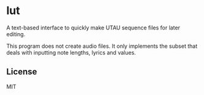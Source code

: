# lut

A text-based interface to quickly make UTAU sequence files for later editing.

This program does not create audio files.
It only implements the subset that deals with inputting note lengths, lyrics and values.

## License

MIT

